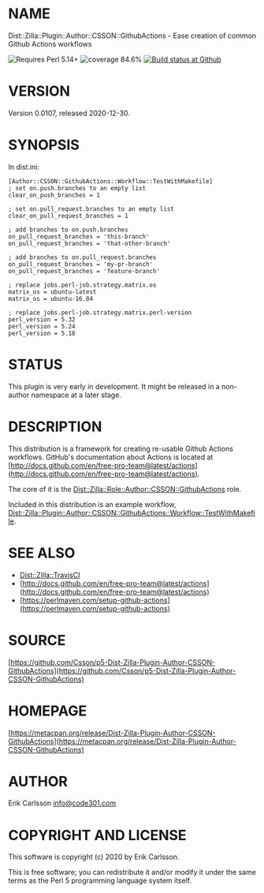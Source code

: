 # NAME

Dist::Zilla::Plugin::Author::CSSON::GithubActions - Ease creation of common Github Actions workflows

<div>
    <p>
    <img src="https://img.shields.io/badge/perl-5.14+-blue.svg" alt="Requires Perl 5.14+" />
    <img src="https://img.shields.io/badge/coverage-84.6%25-orange.svg" alt="coverage 84.6%" />
    <a href="https://github.com/Csson/p5-Dist-Zilla-Plugin-Author-CSSON-GithubActions/actions?query=workflow%3Amakefile-test"><img src="https://img.shields.io/github/workflow/status/Csson/p5-Dist-Zilla-Plugin-Author-CSSON-GithubActions/makefile-test" alt="Build status at Github" /></a>
    </p>
</div>

# VERSION

Version 0.0107, released 2020-12-30.

# SYNOPSIS

In dist.ini:

    [Author::CSSON::GithubActions::Workflow::TestWithMakefile]
    ; set on.push.branches to an empty list
    clear_on_push_branches = 1

    ; set on.pull_request.branches to an empty list
    clear_on_pull_request_branches = 1

    ; add branches to on.push.branches
    on_pull_request_branches = 'this-branch'
    on_pull_request_branches = 'that-other-branch'

    ; add branches to on.pull_request.branches
    on_pull_request_branches = 'my-pr-branch'
    on_pull_request_branches = 'feature-branch'

    ; replace jobs.perl-job.strategy.matrix.os
    matrix_os = ubuntu-latest
    matrix_os = ubuntu-16.04

    ; replace jobs.perl-job.strategy.matrix.perl-version
    perl_version = 5.32
    perl_version = 5.24
    perl_version = 5.18

# STATUS

This plugin is very early in development. It might be released in a non-author namespace at a later stage.

# DESCRIPTION

This distribution is a framework for creating re-usable Github Actions workflows. GitHub's documentation about Actions is located at [http://docs.github.com/en/free-pro-team@latest/actions](http://docs.github.com/en/free-pro-team@latest/actions).

The core of it is the [Dist::Zilla::Role::Author::CSSON::GithubActions](https://metacpan.org/pod/Dist::Zilla::Role::Author::CSSON::GithubActions) role.

Included in this distribution is an example workflow, [Dist::Zilla::Plugin::Author::CSSON::GithubActions::Workflow::TestWithMakefile](https://metacpan.org/pod/Dist::Zilla::Plugin::Author::CSSON::GithubActions::Workflow::TestWithMakefile).

# SEE ALSO

- [Dist::Zilla::TravisCI](https://metacpan.org/pod/Dist::Zilla::TravisCI)
- [http://docs.github.com/en/free-pro-team@latest/actions](http://docs.github.com/en/free-pro-team@latest/actions)
- [https://perlmaven.com/setup-github-actions](https://perlmaven.com/setup-github-actions)

# SOURCE

[https://github.com/Csson/p5-Dist-Zilla-Plugin-Author-CSSON-GithubActions](https://github.com/Csson/p5-Dist-Zilla-Plugin-Author-CSSON-GithubActions)

# HOMEPAGE

[https://metacpan.org/release/Dist-Zilla-Plugin-Author-CSSON-GithubActions](https://metacpan.org/release/Dist-Zilla-Plugin-Author-CSSON-GithubActions)

# AUTHOR

Erik Carlsson <info@code301.com>

# COPYRIGHT AND LICENSE

This software is copyright (c) 2020 by Erik Carlsson.

This is free software; you can redistribute it and/or modify it under
the same terms as the Perl 5 programming language system itself.
